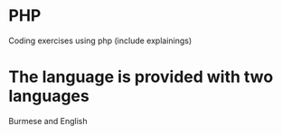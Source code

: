 # PHP
Coding exercises using php (include explainings)
# The language is provided with two languages 
Burmese and English
